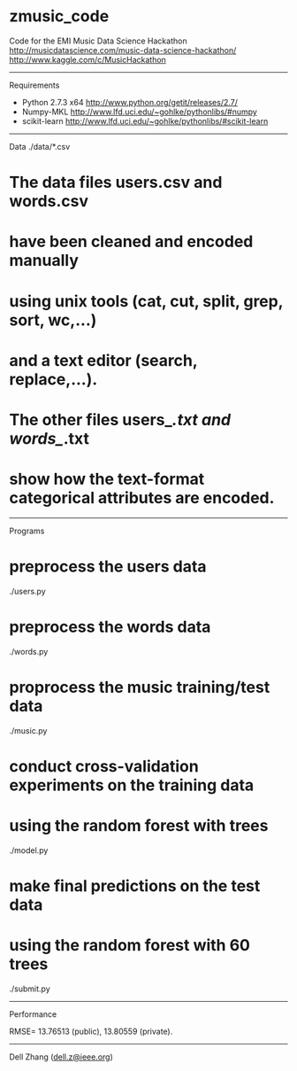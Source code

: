 zmusic_code
================================

Code for the EMI Music Data Science Hackathon
http://musicdatascience.com/music-data-science-hackathon/
http://www.kaggle.com/c/MusicHackathon

--------------------------------
Requirements
* Python 2.7.3 x64
  http://www.python.org/getit/releases/2.7/
* Numpy-MKL
  http://www.lfd.uci.edu/~gohlke/pythonlibs/#numpy
* scikit-learn
  http://www.lfd.uci.edu/~gohlke/pythonlibs/#scikit-learn

--------------------------------
Data
./data/*.csv

# The data files users.csv and words.csv
# have been cleaned and encoded manually
# using unix tools (cat, cut, split, grep, sort, wc,...)
# and a text editor (search, replace,...).

# The other files users_*.txt and words_*.txt 
# show how the text-format categorical attributes are encoded.

--------------------------------
Programs

# preprocess the users data
./users.py

# preprocess the words data
./words.py

# proprocess the music training/test data
./music.py

# conduct cross-validation experiments on the training data 
# using the random forest with <n> trees
./model.py <n>

# make final predictions on the test data
# using the random forest with 60  trees
./submit.py

--------------------------------

Performance

RMSE=
13.76513 (public), 
13.80559 (private). 

--------------------------------

Dell Zhang (dell.z@ieee.org)
